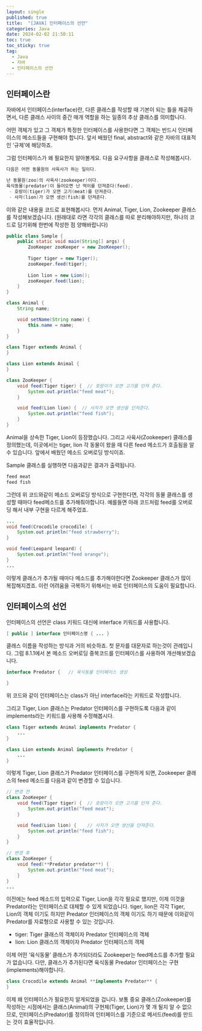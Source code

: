 ```yaml
---
layout: single
published: true
title:  "[JAVA] 인터페이스의 선언"
categories: Java
date: 2024-02-02 21:50:11
toc: true
toc_sticky: true
tag:   
  - Java
  - 자바
  - 인터페이스의 선언
---
```


## 인터페이스란

자바에서 인터페이스(interface)란, 다른 클래스를 작성할 때 기본이 되는 틀을 제공하면서, 다른 클래스 사이의 중간 매개 역할을 하는 일종의 추상 클래스를 의미합니다. 

어떤 객체가 있고 그 객체가 특정한 인터페이스를 사용한다면 그 객체는 반드시 인터페이스의 메소드들을 구현해야 합니다. 앞서 배웠던 final, abstract와 같은 자바의 대표적인 ‘규제’에 해당하죠. 

그럼 인터페이스가 왜 필요한지 알아볼게요. 다음 요구사항을 클래스로 작성해봅시다.

```java
다음은 어떤 동물원의 사육사가 하는 일이다.

난 동물원(zoo)의 사육사(zookeeper)이다.
육식동물(predator)이 들어오면 난 먹이를 던져준다(feed).
 - 호랑이(tiger)가 오면 고기(meat)를 던져준다.
 - 사자(lion)가 오면 생선(fish)를 던져준다.
```

이와 같은 내용을 코드로 표현해봅시다. 먼저 Animal, Tiger, Lion, Zookeeper 클래스를 작성해보겠습니다. (원래대로 라면 각각의 클래스를 따로 분리해야하지만, 하나의 코드로 담기위해 한번에 작성한 점 양해바랍니다)

```java
public class Sample {
	public static void main(String[] args) {
		ZooKeeper zooKeeper = new ZooKeeper();
		
		Tiger tiger = new Tiger();
		zooKeeper.feed(tiger);
		
		Lion lion = new Lion();
		zooKeeper.feed(lion);
	}
}

class Animal {
	String name;

	void setName(String name) {
		this.name = name;
	}
}

class Tiger extends Animal {
}

class Lion extends Animal {
}

class ZooKeeper {
	void feed(Tiger tiger) {  // 호랑이가 오면 고기를 던져 준다.
		System.out.println("feed meat");
	}

	void feed(Lion lion) {  // 사자가 오면 생선을 던져준다.
		System.out.println("feed fish");
	}
}
```

Animal을 상속한 Tiger, Lion이 등장했습니다. 그리고 사육사(Zookeeper) 클래스를 정의했는데, 이곳에서는 tiger, lion 각 동물이 왔을 때 다른 feed 메소드가 호출됨을 알 수 있습니다. 앞에서 배웠던 메소드 오버로딩 방식이죠.

Sample 클래스를 실행하면 다음과같은 결과가 출력됩니다.

```java
feed meat
feed fish
```

그런데 위 코드와같이 메소드 오버로딩 방식으로 구현한다면, 각각의 동물 클래스를 생성할 때마다 feed메소드를 추가해줘야합니다. 예를들면 아래 코드처럼 feed를 오버로딩 해서 내부 구현을 다르게 해주었죠. 

```java
...
void feed(Crocodile crocodile) {
    System.out.println("feed strawberry");
}

void feed(Leopard leopard) {
    System.out.println("feed orange");
}
...
```

이렇게 클래스가 추가될 때마다 메소드를 추가해야한다면 Zookeeper 클래스가 많이 복잡해지겠죠. 이런 어려움을 극복하기 위해서는 바로 인터페이스의 도움이 필요합니다.

## 인터페이스의 선언

인터페이스의 선언은 class 키워드 대신에 interface 키워드를 사용합니다.

```java
[ public ] interface 인터페이스명 { ... }
```

클래스 이름을 작성하는 방식과 거의 비슷하죠. 첫 문자를 대문자로 하는것이 관례입니다. 
그럼 8.1.1에서 본 메소드 오버로딩 중복코드를 인터페이스를 사용하여 개선해보겠습니다. 

```java
interface Predator {   // 육식동물 인터페이스 생성

}
```

위 코드와 같이 인터페이스는 class가 아닌 interface라는 키워드로 작성합니다. 

그리고 Tiger, Lion 클래스는 Predator 인터페이스를 구현하도록 다음과 같이 implements라는 키워드를 사용해 수정해봅시다.

```java
class Tiger extends Animal implements Predator {
	...
}

class Lion extends Animal implements Predator {
	...
}
```

이렇게 Tiger, Lion 클래스가 Predator 인터페이스를 구현하게 되면, Zookeeper 클래스의 feed 메소드를 다음과 같이 변경할 수 있습니다. 

```java
// 변경 전
class ZooKeeper {
	void feed(Tiger tiger) {  // 호랑이가 오면 고기를 던져 준다.
		System.out.println("feed meat");
	}

	void feed(Lion lion) {    // 사자가 오면 생선을 던져준다.
		System.out.println("feed fish");
	}
}
```

```java
// 변경 후
class ZooKeeper {
	void feed(**Predator predator**) {
		System.out.println("feed meat");
	}
}
...
```

이전에는 feed 메소드의 입력으로 Tiger, Lion을 각각 필요로 했지만, 이제 이것을 Predator라는 인터페이스로 대체할 수 있게 되었습니다. tiger, lion은 각각 Tiger, Lion의 객체 이기도 하지만 Predator 인터페이스의 객체 이기도 하기 때문에 이와같이 Predator를 자료형으로 사용할 수 있는 것입니다. 

- tiger: Tiger 클래스의 객체이자 Predator 인터페이스의 객체
- lion: Lion 클래스의 객체이자 Predator 인터페이스의 객체

이제 어떤 ‘육식동물’ 클래스가 추가되더라도 Zookeeper는 feed메소드를 추가할 필요가 없습니다. 다만, 클래스가 추가된다면 육식동물 Predator 인터페이스는 구현(implements)해야합니다. 

```java
class Crocodile extends Animal **implements Predator** {
}
```

이제 왜 인터페이스가 필요한지 알게되었을 겁니다. 보통 중요 클래스(Zookeeper)를 작성하는 시점에서는 클래스(Animal)의 구현체(Tiger, Lion)가 몇 개 될지 알 수 없으므로, 인터페이스(Predator)를 정의하여 인터페이스를 기준으로 메서드(feed)를 만드는 것이 효율적입니다.